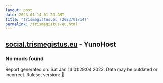 ```yaml
---
layout: post
date: 2023-01-14 01:29 GMT
title: "trismegistus.eu (2023/01/14)"
permalink: /trismegistus-eu.html
---
```


## [social.trismegistus.eu](https://social.trismegistus.eu) - YunoHost

### No mods found

Report generated on: Sat Jan 14 01:29:04 2023. Data may be outdated or incorrect.
Ruleset version: [🧁](/version-cupcake)
